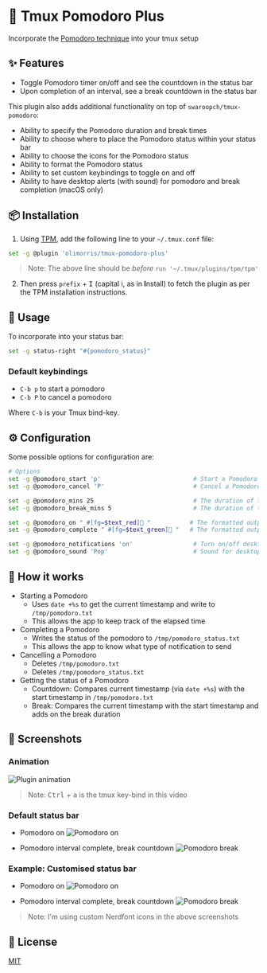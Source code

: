 # 🍅 Tmux Pomodoro Plus
Incorporate the [Pomodoro technique](https://en.wikipedia.org/wiki/Pomodoro_Technique) into your tmux setup

## ✨ Features
- Toggle Pomodoro timer on/off and see the countdown in the status bar
- Upon completion of an interval, see a break countdown in the status bar

This plugin also adds additional functionality on top of `swaroopch/tmux-pomodoro`:
- Ability to specify the Pomodoro duration and break times
- Ability to choose where to place the Pomodoro status within your status bar
- Ability to choose the icons for the Pomodoro status
- Ability to format the Pomodoro status
- Ability to set custom keybindings to toggle on and off
- Ability to have desktop alerts (with sound) for pomodoro and break completion (macOS only)

## 📦 Installation

1. Using [TPM](https://github.com/tmux-plugins/tpm), add the following line to your `~/.tmux.conf` file:

```bash
set -g @plugin 'olimorris/tmux-pomodoro-plus'
```

> Note: The above line should be *before* `run '~/.tmux/plugins/tpm/tpm'`

2. Then press `prefix` + <kbd>I</kbd> (capital i, as in **I**nstall) to fetch the plugin as per the TPM installation instructions.

## 🚀 Usage

To incorporate into your status bar:

```bash
set -g status-right "#{pomodoro_status}"
```

### Default keybindings
- `C-b p` to start a pomodoro
- `C-b P` to cancel a pomodoro

Where `C-b` is your Tmux bind-key.

## ⚙️ Configuration
Some possible options for configuration are:

```bash
# Options
set -g @pomodoro_start 'p'                          # Start a Pomodoro with bind key + p
set -g @pomodoro_cancel 'P'                         # Cancel a Pomodoro with bind key + P

set -g @pomodoro_mins 25                            # The duration of the pomodoro
set -g @pomodoro_break_mins 5                       # The duration of the break after the pomodoro

set -g @pomodoro_on " #[fg=$text_red]🍅 "           # The formatted output when the pomodoro is running
set -g @pomodoro_complete " #[fg=$text_green]🍅 "   # The formatted output when the break is running

set -g @pomodoro_notifications 'on'                 # Turn on/off desktop notifications
set -g @pomodoro_sound 'Pop'                        # Sound for desktop notifications (Run `ls /System/Library/Sounds` for a list of sounds to use)
```

## 🔬 How it works
- Starting a Pomodoro
    - Uses `date +%s` to get the current timestamp and write to `/tmp/pomodoro.txt`
    - This allows the app to keep track of the elapsed time
- Completing a Pomodoro
    - Writes the status of the pomodoro to `/tmp/pomodoro_status.txt`
    - This allows the app to know what type of notification to send
- Cancelling a Pomodoro
    - Deletes `/tmp/pomodoro.txt`
    - Deletes `/tmp/pomodoro_status.txt`
- Getting the status of a Pomodoro
    - Countdown: Compares current timestamp (via `date +%s`) with the start timestamp in `/tmp/pomodoro.txt`
    - Break: Compares the current timestamp with the start timestamp and adds on the break duration

## 📸 Screenshots

### Animation
![Plugin animation](https://user-images.githubusercontent.com/9512444/132001146-c0b175bb-d555-4576-ae23-459dcce1606f.gif "Plugin animation")
> Note: <kbd>Ctrl</kbd> + <kbd>a</kbd> is the tmux key-bind in this video

### Default status bar
- Pomodoro on
![Pomodoro on](https://user-images.githubusercontent.com/9512444/132001545-990ecf87-2632-4279-ba76-0302eae00e81.png "Pomodoro on")

- Pomodoro interval complete, break countdown
![Pomodoro break](https://user-images.githubusercontent.com/9512444/132001492-d11d8491-f17e-400a-95b2-df21f4846ae4.png "Pomodoro break")

### Example: Customised status bar
- Pomodoro on
![Pomodoro on](https://user-images.githubusercontent.com/9512444/132001344-0d37ba38-ce9d-4b9f-b0c1-af1c82a4fc0e.png "Pomodoro on")

- Pomodoro interval complete, break countdown
![Pomodoro break](https://user-images.githubusercontent.com/9512444/132001439-cd6b3acd-1cba-42b5-82a6-a351f47d8e98.png "Pomodoro break")

> Note: I'm using custom Nerdfont icons in the above screenshots

## 📄 License
[MIT](https://github.com/olimorris/tmux-pomodoro-plus/blob/master/LICENSE.md)
